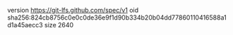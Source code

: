 version https://git-lfs.github.com/spec/v1
oid sha256:824cb8756c0e0c0de36e9f1d90b334b20b04dd77860110416588a1d1a45aecc3
size 2640
